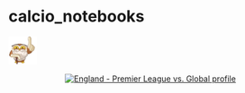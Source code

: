 # calcio_notebooks
<p><img src="https://raw.githubusercontent.com/cappelchi/cappelchi/master/one_for_me2.gif" width="50px" height="50px">
</a>
<br>
<div>
    <a href="https://plotly.com/~cappelchi/187/?share_key=BTvjpBVg0XS9RcRG88sUIO" target="_blank" title="England - Premier League vs. Global profile" style="display: block; text-align: center;"><img src="https://raw.githubusercontent.com/cappelchi/calcio_notebooks/main/FOOT-HOME-1_hasprem_profit_report.html" alt="England - Premier League vs. Global profile" style="max-width: 100%;width: 1800px;"  width="1800" onerror="this.onerror=null;this.src='https://plotly.com/404.png';" /></a>
    <script data-plotly="cappelchi:187" sharekey-plotly="BTvjpBVg0XS9RcRG88sUIO" src="https://plotly.com/embed.js" async></script>
</div>
